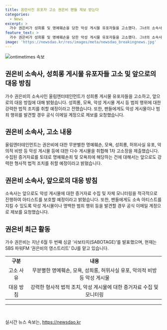 ```yaml
---
title: 음란사진 유포자 고소 권은비 팬들 제보 받는다
categories:
  - News
excerpt: >
  가수 권은비가 성희롱 및 명예훼손을 당한 악성 게시물 유포자들을 고소했다. 그녀의 소속사는 이에 대해 강력한 법적 조치를 취할 것이라고 밝혔으며, 팬들에게도 악성 게시물을 발견할 경우 신고를 당부했다. 현재 경찰은 이 사건을 수사 중이며, 권은비는 최근 두 번째 싱글 발표와 라디오 DJ로 활발한 활동 중이다.
feature_text: >
  가수 권은비가 성희롱 및 명예훼손을 당한 악성 게시물 유포자들을 고소했다. 그녀의 소속사는 이에 대해 강력한 법적 조치를 취할 것이라고 밝혔으며, 팬들에게도 악성 게시물을 발견할 경우 신고를 당부했다. 현재 경찰은 이 사건을 수사 중이며, 권은비는 최근 두 번째 싱글 발표와 라디오 DJ로 활발한 활동 중이다.
image: 'https://newsdao.kr/res/images/meta/newsdao_breakingnews.jpg'
---
```


<p><img src="https://newsdao.kr/res/images/meta/newsdao_breakingnews.jpg" alt="ontimetimes 속보" /></p>

<h2 data-ke-size="size26">권은비 소속사, 성희롱 게시물 유포자들 고소 및 앞으로의 대응 방침</h2>

<p data-ke-size="size16">가수 권은비의 소속사인 울림엔터테인먼트가 성희롱 게시물 유포자들을 고소하고, 앞으로의 대응 방침에 대해 밝혔습니다. 성희롱, 모욕, 악성 게시물 게시 등 범죄 행위에 대한 강력한 법적 조치를 취할 예정이라고 전했습니다. 또한, 팬들에게도 악성 게시물이나 범죄 행위를 발견할 경우 공식 이메일 계정으로 제보를 요청했습니다.</p>

<h2 data-ke-size="size26">권은비 소속사, 고소 내용</h2>

<p data-ke-size="size16">울림엔터테인먼트는 권은비에 대한 무분별한 명예훼손, 모욕, 성희롱, 허위사실 유포, 악의적 비방 등 악성 게시물 등에 대한 다수 게시물을 취합해 1차 고소장을 제출했습니다. 수집된 증거자료를 토대로 명예훼손죄 및 모욕죄에 해당하는 건에 대해서는 앞으로도 강력한 형사적 법적 조치를 취할 예정이라고 밝혔습니다.</p>

<h2 data-ke-size="size26">권은비 소속사, 앞으로의 대응 방침</h2>

<p data-ke-size="size16">소속사는 앞으로도 악성 게시물에 대한 증거자료 수집 및 자체 모니터링을 적극적으로 진행하여 아티스트를 보호할 예정이라고 밝혔습니다. 또한, 팬들에게도 소속 아티스트를 지킬 수 있도록 악성 게시물이나 명백한 범죄 행위 등을 발견할 경우 공식 이메일 계정으로 제보를 요청했습니다.</p>

<h2 data-ke-size="size26">권은비 최근 활동</h2>

<p data-ke-size="size16">가수 권은비는 지난 6월 두 번째 싱글 ‘사보타지(SABOTAGE)’를 발표했으며, 현재는 SBS 파워FM ‘권은비의 영스트리트’ DJ를 맡고 있습니다.</p>

<table>
<tbody>
<tr>
<td style="text-align: center; height: 17px;"><b>구분</b></td>
<td style="text-align: center; height: 17px;"><b>내용</b></td>
</tr>
<tr>
<td style="text-align: center; height: 17px;">고소 사유</td>
<td style="text-align: center; height: 17px;">무분별한 명예훼손, 모욕, 성희롱, 허위사실 유포, 악의적 비방 등 악성 게시물</td>
</tr>
<tr>
<td style="text-align: center; height: 17px;">대응 방침</td>
<td style="text-align: center; height: 17px;">강력한 형사적 법적 조치, 악성 게시물에 대한 증거자료 수집 및 모니터링</td>
</tr>
</tbody>
</table>

<hr>

<p data-ke-size="size16">&nbsp;</p>
실시간 뉴스 속보는, <a href="https://newsdao.kr" rel="dofollow">https://newsdao.kr</a>


